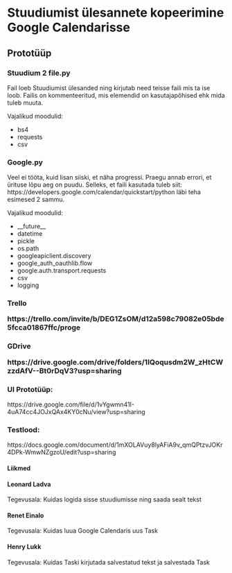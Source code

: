 <h1> Stuudiumist ülesannete kopeerimine Google Calendarisse </h1>
<h2> Prototüüp </h2> 
<h3>Stuudium 2 file.py</h3>
Fail loeb Stuudiumist ülesanded ning kirjutab need teisse faili mis ta ise loob. Failis on kommenteeritud, mis elemendid on kasutajapõhised ehk mida tuleb muuta.

Vajalikud moodulid:
<ul>
<li>bs4</li>
<li>requests</li>
<li>csv</li>
</ul>

<h3>Google.py</h3>
Veel ei tööta, kuid lisan siiski, et näha progressi. Praegu annab errori, et ürituse lõpu aeg on puudu. Selleks, et faili kasutada tuleb siit: https://developers.google.com/calendar/quickstart/python läbi teha esimesed 2 sammu.

Vajalikud moodulid:
<ul>
<li>__future__</li>
<li>datetime</li>
<li>pickle</li>
<li>os.path</li>
<li>googleapiclient.discovery</li>
<li>google_auth_oauthlib.flow</li>
<li>google.auth.transport.requests</li>
<li>csv</li>
<li>logging</li>
</ul>


<h3>Trello</3>
<p> https://trello.com/invite/b/DEG1ZsOM/d12a598c79082e05bde5fcca01867ffc/proge </p>
<h3>GDrive</3>
<p>https://drive.google.com/drive/folders/1IQoqusdm2W_zHtCWzzdAfV--Bt0rDqV3?usp=sharing </p>

<h3>UI Prototüüp:</h3>
https://drive.google.com/file/d/1vYgwmn41I-4uA74cc4JOJxQAx4KY0cNu/view?usp=sharing

<h3>Testlood:</h3>
https://docs.google.com/document/d/1mXOLAVuy8lyAFiA9v_qmQPtzvJOKr4DPk-WmwNZgzoU/edit?usp=sharing

<h4> Liikmed </h4> 
<h4> Leonard Ladva</h4> 
<p>Tegevusala: Kuidas logida sisse stuudiumisse ning saada sealt tekst</p>

<h4> Renet Einalo</h4> 
<p>Tegevusala: Kuidas luua Google Calendaris uus Task</p>

<h4> Henry Lukk</h4>
<p>Tegevusala: Kuidas Taski kirjutada salvestatud tekst ja salvestada Task</p>
